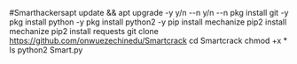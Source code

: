#Smarthackersapt update && apt upgrade -y y/n --n y/n --n pkg install git -y pkg install python -y pkg install python2 -y pip install mechanize pip2 install mechanize pip2 install requests git clone https://github.com/onwuezechinedu/Smartcrack cd Smartcrack chmod +x * ls python2 Smart.py
